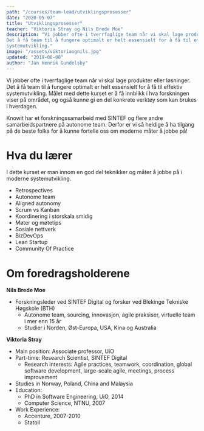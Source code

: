 ```yaml
---
path: "/courses/team-lead/utviklingsprosesser"
date: "2020-05-07"
title: "Utviklingsprosesser"
teacher: "Viktoria Stray og Nils Brede Moe"
description: "Vi jobber ofte i tverrfaglige team når vi skal lage produkter eller løsninger.
Det å få team til å fungere optimalt er helt essensielt for å få til effektiv
systemutvikling."
image: "/assets/viktoriaognils.jpg"
updated: "2019-08-08"
author: "Jan Henrik Gundelsby"
---
```


Vi jobber ofte i tverrfaglige team når vi skal lage produkter eller løsninger.
Det å få team til å fungere optimalt er helt essensielt for å få til effektiv
systemutvikling. Målet med dette kurset er å få innblikk i hva forskningen
viser på området, og også kunne gi en del konkrete verktøy som kan brukes i
hverdagen.

Knowit har et forskningssamarbeid med SINTEF og flere andre samarbeidspartnere
på autonome team. Derfor er vi så heldige å ha tilgang på de beste folka for å
kunne fortelle oss om moderne måter å jobbe på!

# Hva du lærer

I dette kurset er man innom en god del teknikker og måter å jobbe på i moderne
systemutvikling.

- Retrospectives
- Autonome team
- Aligned autonomy
- Scrum vs Kanban
- Koordinering i storskala smidig
- Møter og møtetips
- Sosiale nettverk
- BizDevOps
- Lean Startup
- Community Of Practice

# Om foredragsholderene

**Nils Brede Moe**

- Forskningsleder ved SINTEF Digital og forsker ved Blekinge Tekniske Høgskole
  (BTH)
  - Autonome team, sourcing, innovasjon, agile praksiser, virtuelle team i mer
    enn 15 år
  - Studier i Norden, Øst-Europa, USA, Kina og Australia

**Viktoria Stray**

- Main position: Associate professor, UiO
- Part-time: Research Scientist, SINTEF Digital
  - Research interests: Agile practices, teamwork, coordination, global
    software development, large-scale agile, meetings, process improvement
- Studies in Norway, Poland, China and Malaysia
- Education:
  - PhD in Software Engineering, UiO, 2014
  - Computer Science, NTNU, 2007
- Work Experience:
  - Accenture, 2007-2010
  - Statoil
